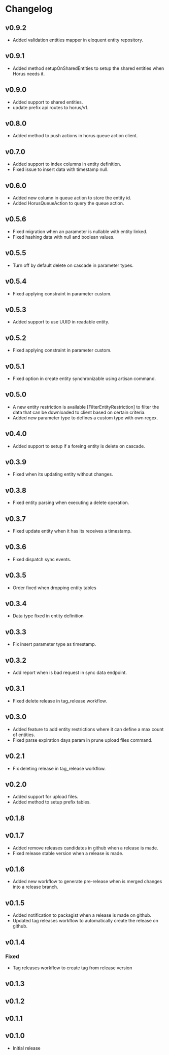# Changelog

## v0.9.2
- Added validation entities mapper in eloquent entity repository.

## v0.9.1
- Added method setupOnSharedEntities to setup the shared entities when Horus needs it.

## v0.9.0 
- Added support to  shared entities. 
- update prefix api routes to horus/v1.

## v0.8.0
- Added method to push actions in horus queue action client.

## v0.7.0
- Added support to index columns in entity definition.
- Fixed issue to insert data with timestamp null.

## v0.6.0
- Added new column in queue action to store the entity id.
- Added HorusQueueAction to query the queue action.

## v0.5.6
- Fixed migration when an parameter is nullable with entity linked.
- Fixed hashing data with null and boolean values.

## v0.5.5
- Turn off by default delete on cascade in parameter types.

## v0.5.4
- Fixed applying constraint in parameter custom.

## v0.5.3
- Added support to use UUID in readable entity.

## v0.5.2
- Fixed applying constraint in parameter custom. 

## v0.5.1
- Fixed option in create entity synchronizable using artisan command.

## v0.5.0
- A new entity restriction is available [FilterEntityRestriction] to filter the data that can be downloaded to client based on certain criteria.
- Added new parameter type to defines a custom type with own regex.

## v0.4.0
- Added support to setup if a foreing entity is delete on cascade.

## v0.3.9
- Fixed when its updating entity without changes.

## v0.3.8
- Fixed entity parsing when executing a delete operation.
## v0.3.7
- Fixed update entity when it has its receives a timestamp.

## v0.3.6
- Fixed dispatch sync events.

## v0.3.5
- Order fixed when dropping entity tables

## v0.3.4
- Data type fixed in entity definition

## v0.3.3
- Fix insert parameter type as timestamp.

## v0.3.2
- Add report when is bad request in sync data endpoint.

## v0.3.1
- Fixed delete release in tag_release workflow.

## v0.3.0
- Added feature to add entity restrictions where it can define a max count of entities.
- Fixed parse expiration days param in prune upload files command.

## v0.2.1
- Fix deleting release in tag_release workflow.

## v0.2.0
- Added support for upload files.
- Added method to setup prefix tables.

## v0.1.8
## v0.1.7
- Added remove releases candidates in github when a release is made.
- Fixed release stable version when a release is made.

## v0.1.6
- Added new workflow to generate pre-release  when is merged changes into a release branch.

## v0.1.5
- Added notification to packagist when a release is made on github.
- Updated tag releases workflow to automatically create the release on github.

## v0.1.4
### Fixed
- Tag releases workflow to create tag from release version

## v0.1.3
## v0.1.2
## v0.1.1
## v0.1.0
- Initial release